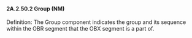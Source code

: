 #### 2A.2.50.2 Group (NM)

Definition: The Group component indicates the group and its sequence within the OBR segment that the OBX segment is a part of.
